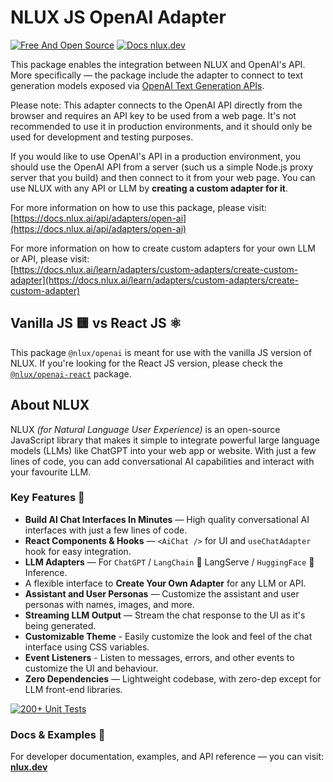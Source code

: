 # NLUX JS OpenAI Adapter

[![Free And Open Source](https://img.shields.io/badge/Free%20%26%20Open%20Source-%2348c342)](https://github.com/nluxai/nlux) [![Docs nlux.dev](https://img.shields.io/badge/Docs_Website-nlux.dev-%23fa896b)](https://nlux.dev)

This package enables the integration between NLUX and OpenAI's API.  
More specifically ― the package include the adapter to connect to text generation models exposed
via [OpenAI Text Generation APIs](https://platform.openai.com/docs/guides/text-generation).

Please note: This adapter connects to the OpenAI API directly from the browser and requires an API key
to be used from a web page. It's not recommended to use it in production environments, and it should only
be used for development and testing purposes.

If you would like to use OpenAI's API in a production environment, you should use the OpenAI API from a server
(such us a simple Node.js proxy server that you build) and then connect to it from your web page. You can use
NLUX with any API or LLM by **creating a custom adapter for it**.

For more information on how to use this package, please visit:  
[https://docs.nlux.ai/api/adapters/open-ai](https://docs.nlux.ai/api/adapters/open-ai)

For more information on how to create custom adapters for your own LLM or API, please visit:  
[https://docs.nlux.ai/learn/adapters/custom-adapters/create-custom-adapter](https://docs.nlux.ai/learn/adapters/custom-adapters/create-custom-adapter)

## Vanilla JS 🟨 vs React JS ⚛️

This package `@nlux/openai` is meant for use with the vanilla JS version of NLUX.
If you're looking for the React JS version, please check
the [`@nlux/openai-react`](https://www.npmjs.com/package/@nlux/openai-react) package.

## About NLUX

NLUX _(for Natural Language User Experience)_ is an open-source JavaScript library that makes it simple to integrate
powerful large language models (LLMs) like ChatGPT into your web app or website. With just a few lines of code, you
can add conversational AI capabilities and interact with your favourite LLM.

### Key Features 🌟

* **Build AI Chat Interfaces In Minutes** ― High quality conversational AI interfaces with just a few lines of code.
* **React Components & Hooks** ― `<AiChat />` for UI and `useChatAdapter` hook for easy integration.
* **LLM Adapters** ― For `ChatGPT` / `LangChain` 🦜 LangServe / `HuggingFace` 🤗 Inference.
* A flexible interface to **Create Your Own Adapter** for any LLM or API.
* **Assistant and User Personas** ― Customize the assistant and user personas with names, images, and more.
* **Streaming LLM Output** ― Stream the chat response to the UI as it's being generated.
* **Customizable Theme** - Easily customize the look and feel of the chat interface using CSS variables.
* **Event Listeners** - Listen to messages, errors, and other events to customize the UI and behaviour.
* **Zero Dependencies** ― Lightweight codebase, with zero-dep except for LLM front-end libraries.

[![200+ Unit Tests](https://github.com/nluxai/nlux/actions/workflows/run-all-tests.yml/badge.svg)](https://github.com/nluxai/nlux/actions/workflows/run-all-tests.yml)

### Docs & Examples 📖

For developer documentation, examples, and API reference ― you can visit: **[nlux.dev](https://nlux.dev/)**
